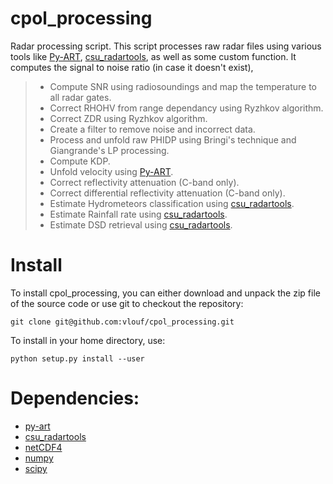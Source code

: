 cpol_processing
===============

Radar processing script. This script processes raw radar files using various tools like [Py-ART][1], [csu_radartools][2], as well as some custom function.
It computes the signal to noise ratio (in case it doesn't exist),

>- Compute SNR using radiosoundings and map the temperature to all radar gates.
>- Correct RHOHV from range dependancy using Ryzhkov algorithm.
>- Correct ZDR using Ryzhkov algorithm.
>- Create a filter to remove noise and incorrect data.
>- Process and unfold raw PHIDP using Bringi's technique and Giangrande's LP processing.
>- Compute KDP.
>- Unfold velocity using [Py-ART][1].
>- Correct reflectivity attenuation (C-band only).
>- Correct differential reflectivity attenuation (C-band only).
>- Estimate Hydrometeors classification using [csu_radartools][2].
>- Estimate Rainfall rate using [csu_radartools][2].
>- Estimate DSD retrieval using [csu_radartools][2].

# Install

To install cpol_processing, you can either download and unpack the zip file of the source code or use git to checkout the repository:

`git clone git@github.com:vlouf/cpol_processing.git`

To install in your home directory, use:

`python setup.py install --user`

# Dependencies:
- [py-art][1]
- [csu_radartools][2]
- [netCDF4][3]
- [numpy][4]
- [scipy][5]

[1]: http://github.com/ARM-DOE/pyart
[2]: http://github.com/CSU-Radarmet/CSU_RadarTools
[3]: http://unidata.github.io/netcdf4-python/
[4]: http://www.scipy.org/
[5]: http://www.scipy.org/
